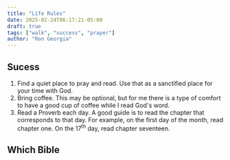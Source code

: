 ```yaml
---
title: "Life Rules"
date: 2025-02-24T06:17:21-05:00
draft: true
tags: ["walk", "success", "prayer"]
author: "Ron Georgia"
---
```


## Sucess

1. Find a quiet place to pray and read. Use that as a sanctified place for your time with God.
1. Bring coffee. This may be optional, but for me there is a type of comfort to have a good cup of coffee while I read God's word.
1. Read a Proverb each day. A good guide is to read the chapter that corresponds to that day. For example, on the first day of the month, read chapter one. On the 17<sup>th</sup> day, read chapter seventeen.

## Which Bible


